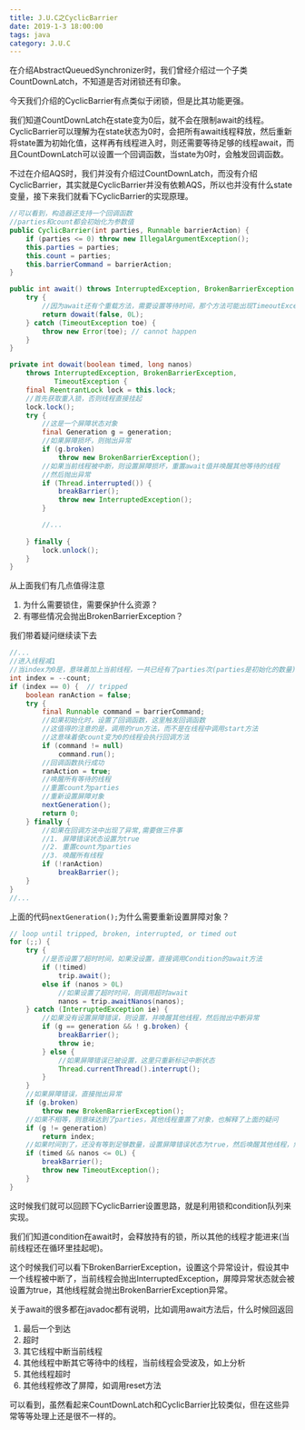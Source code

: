 ```yaml
---
title: J.U.C之CyclicBarrier
date: 2019-1-3 18:00:00
tags: java
category: J.U.C
---
```


在介绍AbstractQueuedSynchronizer时，我们曾经介绍过一个子类CountDownLatch，不知道是否对闭锁还有印象。

今天我们介绍的CyclicBarrier有点类似于闭锁，但是比其功能更强。

我们知道CountDownLatch在state变为0后，就不会在限制await的线程。CyclicBarrier可以理解为在state状态为0时，会把所有await线程释放，然后重新将state置为初始化值，这样再有线程进入时，则还需要等待足够的线程await，而且CountDownLatch可以设置一个回调函数，当state为0时，会触发回调函数。

不过在介绍AQS时，我们并没有介绍过CountDownLatch，而没有介绍CyclicBarrier，其实就是CyclicBarrier并没有依赖AQS，所以也并没有什么state变量，接下来我们就看下CyclicBarrier的实现原理。

<!--more-->

```java
//可以看到，构造器还支持一个回调函数
//parties和count都会初始化为参数值
public CyclicBarrier(int parties, Runnable barrierAction) {
	if (parties <= 0) throw new IllegalArgumentException();
	this.parties = parties;
	this.count = parties;
	this.barrierCommand = barrierAction;
}
```

```java
public int await() throws InterruptedException, BrokenBarrierException {
	try {
		//因为await还有个重载方法，需要设置等待时间，那个方法可能出现TimeoutException
		return dowait(false, 0L);
	} catch (TimeoutException toe) {
		throw new Error(toe); // cannot happen
	}
}
```

```java
private int dowait(boolean timed, long nanos)
	throws InterruptedException, BrokenBarrierException,
		   TimeoutException {
	final ReentrantLock lock = this.lock;
	//首先获取重入锁，否则线程直接挂起
	lock.lock();
	try {
		//这是一个屏障状态对象
		final Generation g = generation;
		//如果屏障损坏，则抛出异常
		if (g.broken)
			throw new BrokenBarrierException();
		//如果当前线程被中断，则设置屏障损坏，重置await值并唤醒其他等待的线程
		//然后抛出异常
		if (Thread.interrupted()) {
			breakBarrier();
			throw new InterruptedException();
		}

		//...
		
	} finally {
		lock.unlock();
	}
}
```
从上面我们有几点值得注意
1. 为什么需要锁住，需要保护什么资源？
2. 有哪些情况会抛出BrokenBarrierException？

我们带着疑问继续读下去

```java
//...
//进入线程减1
//当index为0是，意味着加上当前线程，一共已经有了parties次(parties是初始化的数量)
int index = --count;
if (index == 0) {  // tripped
	boolean ranAction = false;
	try {
		final Runnable command = barrierCommand;
		//如果初始化时，设置了回调函数，这里触发回调函数
		//这值得的注意的是，调用的run方法，而不是在线程中调用start方法
		//这意味着使count变为0的线程会执行回调方法
		if (command != null)
			command.run();
		//回调函数执行成功
		ranAction = true;
		//唤醒所有等待的线程
		//重置count为parties
		//重新设置屏障对象
		nextGeneration();
		return 0;
	} finally {
		//如果在回调方法中出现了异常,需要做三件事
		//1. 屏障错误状态设置为true
		//2. 重置count为parties
		//3. 唤醒所有线程
		if (!ranAction)
			breakBarrier();
	}
}
//...
```

上面的代码`nextGeneration();`为什么需要重新设置屏障对象？

```java
// loop until tripped, broken, interrupted, or timed out
for (;;) {
	try {
		//是否设置了超时时间，如果没设置，直接调用Condition的await方法
		if (!timed)
			trip.await();
		else if (nanos > 0L)
			//如果设置了超时时间，则调用超时await
			nanos = trip.awaitNanos(nanos);
	} catch (InterruptedException ie) {
		//如果没有设置屏障错误，则设置，并唤醒其他线程，然后抛出中断异常
		if (g == generation && ! g.broken) {
			breakBarrier();
			throw ie;
		} else {
			//如果屏障错误已被设置，这里只重新标记中断状态
			Thread.currentThread().interrupt();
		}
	}
	//如果屏障错误，直接抛出异常
	if (g.broken)
		throw new BrokenBarrierException();
	//如果不相等，则意味达到了parties，其他线程重置了对象，也解释了上面的疑问
	if (g != generation)
		return index;
	//如果时间到了，还没有等到足够数量，设置屏障错误状态为true，然后唤醒其他线程，然后抛出超时异常
	if (timed && nanos <= 0L) {
		breakBarrier();
		throw new TimeoutException();
	}
}
```

这时候我们就可以回顾下CyclicBarrier设置思路，就是利用锁和condition队列来实现。

我们们知道condition在await时，会释放持有的锁，所以其他的线程才能进来(当前线程还在循环里挂起呢)。


这个时候我们可以看下BrokenBarrierException，设置这个异常设计，假设其中一个线程被中断了，当前线程会抛出InterruptedException，屏障异常状态就会被设置为true，其他线程就会抛出BrokenBarrierException异常。

关于await的很多都在javadoc都有说明，比如调用await方法后，什么时候回返回

1. 最后一个到达
2. 超时
3. 其它线程中断当前线程
4. 其他线程中断其它等待中的线程，当前线程会受波及，如上分析
5. 其他线程超时
6. 其他线程修改了屏障，如调用reset方法

可以看到，虽然看起来CountDownLatch和CyclicBarrier比较类似，但在这些异常等等处理上还是很不一样的。